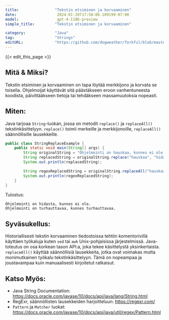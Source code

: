 ```yaml
---
title:                "Tekstin etsiminen ja korvaaminen"
date:                  2024-01-20T17:58:06.109199-07:00
model:                 gpt-4-1106-preview
simple_title:         "Tekstin etsiminen ja korvaaminen"

category:             "Java"
tag:                  "Strings"
editURL:              "https://github.com/dogweather/forkful/blob/master/content/fi/java/searching-and-replacing-text.md"
---
```


{{< edit_this_page >}}

## Mitä & Miksi?

Tekstin etsiminen ja korvaaminen on tapa löytää merkkijono ja korvata se toisella. Ohjelmoijat käyttävät sitä päästäkseen eroon vanhentuneesta koodista, päivittääkseen tietoja tai tehdäkseen massamuutoksia nopeasti.

## Miten:

Java tarjoaa `String`-luokan, jossa on metodit `replace()` ja `replaceAll()` tekstinkäsittelyyn. `replace()` toimii merkeille ja merkkijonoille, `replaceAll()` säännöllisille lausekkeille.

```java
public class StringReplaceExample {
    public static void main(String[] args) {
        String originalString = "Ohjelmointi on hauskaa, kunnes ei ole.";
        String replacedString = originalString.replace("hauskaa", "hidasta");
        System.out.println(replacedString);

        String regexReplacedString = originalString.replaceAll("hauskaa|ei ole", "turhauttavaa");
        System.out.println(regexReplacedString);
    }
}
```

Tulostus:

```
Ohjelmointi on hidasta, kunnes ei ole.
Ohjelmointi on turhauttavaa, kunnes turhauttavaa.
```

## Syväsukellus:

Historiallisesti tekstin korvaaminen tiedostoissa tehtiin komentorivillä käyttäen työkaluja kuten `sed` tai `awk` Unix-pohjaisissa järjestelmissä. Java-toteutus on osa korkean tason API:a, joka tekee käsittelystä yksinkertaista. `replaceAll()` käyttää säännöllisiä lausekkeita, jotka ovat voimakas mutta monimutkainen työkalu tekstinkäsittelyyn. Tämä on nopeampaa ja joustavampaa kuin manuaalisesti kirjoitetut ratkaisut.

## Katso Myös:

- Java String Documentation: https://docs.oracle.com/javase/10/docs/api/java/lang/String.html
- RegExr, säännöllisten lausekkeiden harjoitteluun: https://regexr.com/
- `Pattern` ja `Matcher` luokat: https://docs.oracle.com/javase/10/docs/api/java/util/regex/Pattern.html
